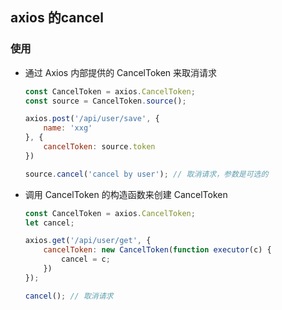 ## axios 的cancel

### 使用

- 通过 Axios 内部提供的 CancelToken 来取消请求

    ``` js
    const CancelToken = axios.CancelToken;
    const source = CancelToken.source();

    axios.post('/api/user/save', {
        name: 'xxg'
    }, {
        cancelToken: source.token
    })

    source.cancel('cancel by user'); // 取消请求，参数是可选的
    ```

- 调用 CancelToken 的构造函数来创建 CancelToken
    
    ``` js
    const CancelToken = axios.CancelToken;
    let cancel;

    axios.get('/api/user/get', {
        cancelToken: new CancelToken(function executor(c) {
            cancel = c;
        })
    });

    cancel(); // 取消请求
    ```